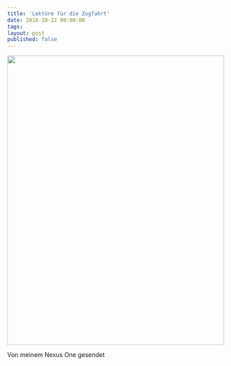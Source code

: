 ```yaml
---
title: 'Lektüre für die Zugfahrt'
date: 2010-10-22 00:00:00 
tags: 
layout: post
published: false
---
```

<a href='http://blog.kopis.de/wp-content/uploads/2010/10/IMG_20101022_155900.jpg.scaled.1000.jpg'><img src="http://blog.kopis.de/wp-content/uploads/2010/10/IMG_20101022_155900.jpg.scaled.1000-225x300.jpg" width="500" height="667"/></a>
<p></p><p></p> <p>Von meinem Nexus One gesendet</p>
